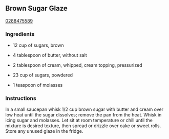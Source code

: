 ## Brown Sugar Glaze

[0288475589](http://www.food.com/recipe/brown-sugar-glaze-147353)

### Ingredients

 - 12 cup of sugars, brown

 - 4 tablespoon of butter, without salt

 - 2 tablespoon of cream, whipped, cream topping, pressurized

 - 23 cup of sugars, powdered

 - 1 teaspoon of molasses

### Instructions

In a small saucepan whisk 1/2 cup brown sugar with butter and cream over low heat until the sugar dissolves; remove the pan from the heat. Whisk in icing sugar and molasses. Let sit at room temperature or chill until the mixture is desired texture, then spread or drizzle over cake or sweet rolls. Store any unused glaze in the fridge.
